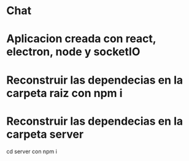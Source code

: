 # Chat

# Aplicacion creada con react, electron, node y socketIO

# Reconstruir las dependecias en la carpeta raiz con npm i 
# Reconstruir las dependecias en la carpeta server
  cd server
  con npm i 
